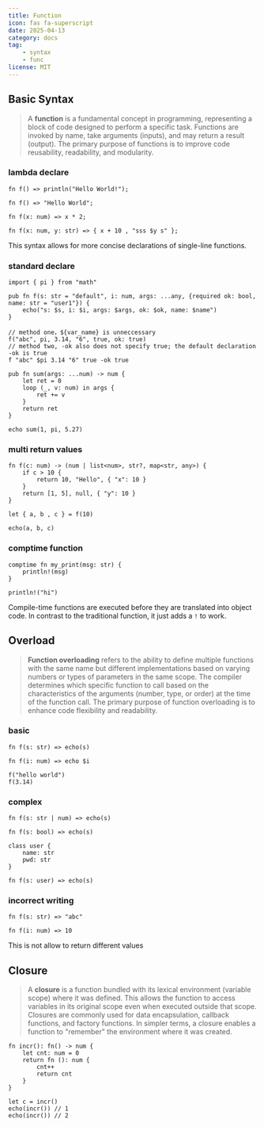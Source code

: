 ```yaml
---
title: Function
icon: fas fa-superscript
date: 2025-04-13
category: docs
tag: 
    - syntax
    - func
license: MIT
---
```


## Basic Syntax
>A **function** is a fundamental concept in programming, representing a block of code designed to perform a specific task. Functions are invoked by name, take arguments (inputs), and may return a result (output). The primary purpose of functions is to improve code reusability, readability, and modularity.

### lambda declare
```hulo
fn f() => println("Hello World!");

fn f() => "Hello World";

fn f(x: num) => x * 2;

fn f(x: num, y: str) => { x + 10 , "sss $y s" };
```
This syntax allows for more concise declarations of single-line functions.

### standard declare
```hulo
import { pi } from "math"

pub fn f(s: str = "default", i: num, args: ...any, {required ok: bool, name: str = "user1"}) {
    echo("s: $s, i: $i, args: $args, ok: $ok, name: $name")
}

// method one，${var_name} is unneccessary
f("abc", pi, 3.14, "6", true, ok: true)
// method two, -ok also does not specify true; the default declaration -ok is true
f "abc" $pi 3.14 "6" true -ok true

pub fn sum(args: ...num) -> num {
    let ret = 0
    loop (_, v: num) in args {
        ret += v
    }
    return ret
}

echo sum(1, pi, 5.27)
```

### multi return values
```hulo
fn f(c: num) -> (num | list<num>, str?, map<str, any>) {
    if c > 10 {
        return 10, "Hello", { "x": 10 }
    }
    return [1, 5], null, { "y": 10 }
}

let { a, b , c } = f(10)

echo(a, b, c)
```

### comptime function
```hulo
comptime fn my_print(msg: str) {
    println!(msg)
}

println!("hi")
```
Compile-time functions are executed before they are translated into object code. In contrast to the traditional function, it just adds a `!` to work.


## Overload
>**Function overloading** refers to the ability to define multiple functions with the same name but different implementations based on varying numbers or types of parameters in the same scope. The compiler determines which specific function to call based on the characteristics of the arguments (number, type, or order) at the time of the function call. The primary purpose of function overloading is to enhance code flexibility and readability.

### basic
```hulo
fn f(s: str) => echo(s)

fn f(i: num) => echo $i

f("hello world")
f(3.14)
```

### complex
```hulo
fn f(s: str | num) => echo(s)

fn f(s: bool) => echo(s)

class user {
    name: str
    pwd: str
}

fn f(s: user) => echo(s)
```

### incorrect writing
```hulo
fn f(s: str) => "abc"

fn f(i: num) => 10
```
This is not allow to return different values

## Closure
>A **closure** is a function bundled with its lexical environment (variable scope) where it was defined. This allows the function to access variables in its original scope even when executed outside that scope. Closures are commonly used for data encapsulation, callback functions, and factory functions.
>In simpler terms, a closure enables a function to "remember" the environment where it was created.

```hulo
fn incr(): fn() -> num {
    let cnt: num = 0
    return fn (): num {
        cnt++
        return cnt
    }
}

let c = incr()
echo(incr()) // 1
echo(incr()) // 2
```